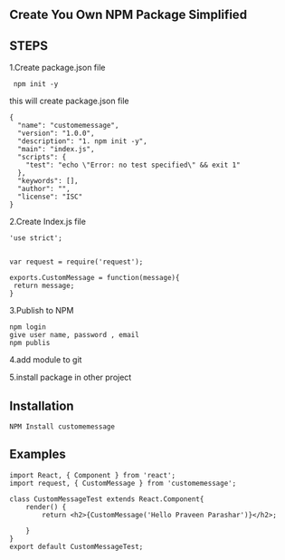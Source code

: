 ## Create You Own NPM Package Simplified
## STEPS
1.Create package.json file
```
 npm init -y
```
this will create package.json file
```
{
  "name": "customemessage",
  "version": "1.0.0",
  "description": "1. npm init -y",
  "main": "index.js",
  "scripts": {
    "test": "echo \"Error: no test specified\" && exit 1"
  },
  "keywords": [],
  "author": "",
  "license": "ISC"
}

```
2.Create Index.js file
```
'use strict';


var request = require('request');

exports.CustomMessage = function(message){
 return message;
}
```
3.Publish to NPM
```
npm login
give user name, password , email
npm publis
```
4.add module to git

5.install package in other project
## Installation
```
NPM Install customemessage
```
## Examples
```
import React, { Component } from 'react';
import request, { CustomMessage } from 'customemessage';

class CustomMessageTest extends React.Component{
    render() {
        return <h2>{CustomMessage('Hello Praveen Parashar')}</h2>;
    
    }
}
export default CustomMessageTest; 
```
